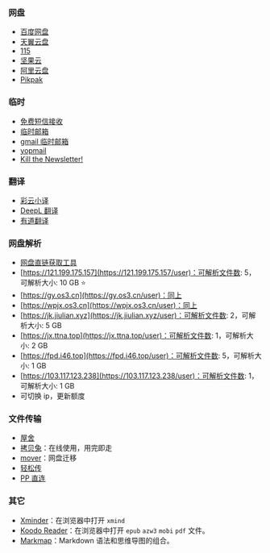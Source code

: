 ### 网盘

- [百度网盘](https://pan.baidu.com/disk/main#/index?category=all)
- [天翼云盘](https://cloud.189.cn/)
- [115](https://115.com/)
- [坚果云](https://www.jianguoyun.com/)
- [阿里云盘](https://www.aliyundrive.com/)
- [Pikpak](https://mypikpak.com/)

### 临时

- [免费短信接收](https://jiemahao.com/)
- [临时邮箱](https://www.linshiyouxiang.net/)
- [gmail 临时邮箱](https://www.emailnator.com/)
- [yopmail](http://www.yopmail.com/zh/)
- [Kill the Newsletter!](https://kill-the-newsletter.com/)

### 翻译

- [彩云小译](https://fanyi.caiyunapp.com/#/)
- [DeepL 翻译](https://www.deepl.com/translator)
- [有道翻译](https://fanyi.youdao.com/index.html#/)

### 网盘解析

- [网盘直链获取工具](https://link.gimhoy.com/)
- [https://121.199.175.157](https://121.199.175.157/user)：可解析文件数: 5，可解析大小: 10 GB ⭐
- [https://gy.os3.cn](https://gy.os3.cn/user)：同上
- [https://wpjx.os3.cn](https://wpjx.os3.cn/user)：同上
- [https://jk.jiulian.xyz](https://jk.jiulian.xyz/user)：可解析文件数: 2，可解析大小: 5 GB
- [https://jx.ttna.top](https://jx.ttna.top/user)：可解析文件数: 1，可解析大小: 2 GB
- [https://fpd.i46.top](https://fpd.i46.top/user)：可解析文件数: 5，可解析大小: 1 GB
- [https://103.117.123.238](https://103.117.123.238/user)：可解析文件数: 1，可解析大小: 1 GB
- 可切换 ip，更新额度

### 文件传输

- [屋舍](https://www.uhsea.com/)
- [拷贝兔](https://cp.anyknew.com/)：在线使用，用完即走
- [mover](https://app.mover.io/)：网盘迁移
- [轻松传](https://easychuan.cn/)
- [PP 直连](https://www.ppzhilian.com/)

### 其它

- [Xminder](https://xiaojuzi.fun/Xminder/edit.html)：在浏览器中打开 `xmind`
- [Koodo Reader](https://web.koodoreader.com/#/manager/empty)：在浏览器中打开 `epub` `azw3` `mobi` `pdf` 文件。
- [Markmap](https://markmap.js.org/)：Markdown 语法和思维导图的组合。
